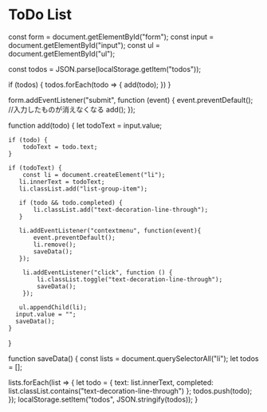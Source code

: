 # ToDo List
const form = document.getElementById("form");
const input = document.getElementById("input");
const ul = document.getElementById("ul");

const todos = JSON.parse(localStorage.getItem("todos"));

if (todos) {
    todos.forEach(todo => {
        add(todo);
    })
}

form.addEventListener("submit", function (event) {
    event.preventDefault(); //入力したものが消えなくなる
   add();
});

function add(todo) {
    let todoText = input.value;

    if (todo) {
        todoText = todo.text;
    }

    if (todoText) { 
        const li = document.createElement("li");
       li.innerText = todoText;
       li.classList.add("list-group-item");

       if (todo && todo.completed) {
           li.classList.add("text-decoration-line-through");
       } 

       li.addEventListener("contextmenu", function(event){
           event.preventDefault();
           li.remove();
           saveData();
       });

        li.addEventListener("click", function () {
            li.classList.toggle("text-decoration-line-through");
            saveData();
        });

       ul.appendChild(li);
      input.value = "";
      saveData();
    }
}

function saveData() {
   const lists = document.querySelectorAll("li");
   let todos = [];

   lists.forEach(list => {
       let todo = {
           text: list.innerText,
           completed: list.classList.contains("text-decoration-line-through")
       };
       todos.push(todo);
   });
   localStorage.setItem("todos", JSON.stringify(todos));
}
